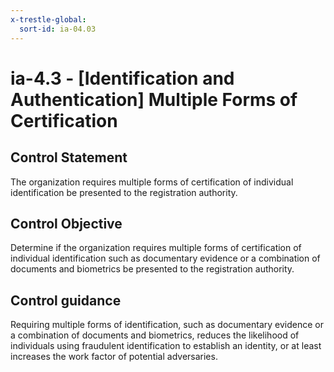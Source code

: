 ```yaml
---
x-trestle-global:
  sort-id: ia-04.03
---
```


# ia-4.3 - \[Identification and Authentication\] Multiple Forms of Certification

## Control Statement

The organization requires multiple forms of certification of individual identification be presented to the registration authority.

## Control Objective

Determine if the organization requires multiple forms of certification of individual identification such as documentary evidence or a combination of documents and biometrics be presented to the registration authority.

## Control guidance

Requiring multiple forms of identification, such as documentary evidence or a combination of documents and biometrics, reduces the likelihood of individuals using fraudulent identification to establish an identity, or at least increases the work factor of potential adversaries.
